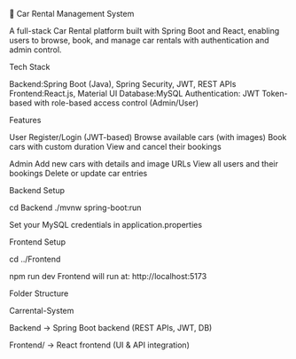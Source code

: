 🚗 Car Rental Management System

A full-stack Car Rental platform built with Spring Boot and React, enabling users to browse, book, and manage car rentals with authentication and admin control.

Tech Stack

Backend:Spring Boot (Java), Spring Security, JWT, REST APIs
Frontend:React.js, Material UI
Database:MySQL
Authentication: JWT Token-based with role-based access control (Admin/User)

Features

User
Register/Login (JWT-based)
Browse available cars (with images)
Book cars with custom duration
View and cancel their bookings

Admin
Add new cars with details and image URLs
View all users and their bookings
Delete or update car entries

Backend Setup

cd Backend
./mvnw spring-boot:run

Set your MySQL credentials in application.properties

Frontend Setup

cd ../Frontend

npm run dev
Frontend will run at: http://localhost:5173

Folder Structure

Carrental-System

 Backend       → Spring Boot backend (REST APIs, JWT, DB)
 
 Frontend/      → React frontend (UI & API integration)

